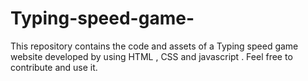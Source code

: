 # Typing-speed-game-
This repository contains the code and assets  of a Typing speed game website developed by using HTML , CSS and javascript . Feel free to contribute and use it.
